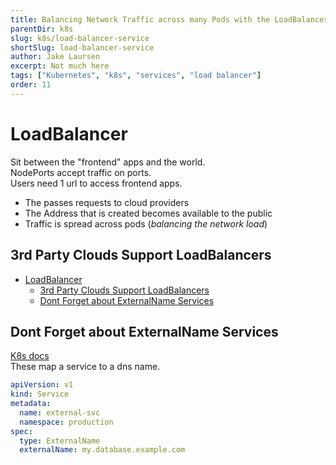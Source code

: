 ```yaml
---
title: Balancing Network Traffic across many Pods with the LoadBalancer Service
parentDir: k8s
slug: k8s/load-balancer-service
shortSlug: load-balancer-service
author: Jake Laursen
excerpt: Not much here
tags: ["Kubernetes", "k8s", "services", "load balancer"]
order: 11
---
```


# LoadBalancer
Sit between the "frontend" apps and the world.  
NodePorts accept traffic on ports.  
Users need 1 url to access frontend apps.  
- The passes requests to cloud providers
- The Address that is created becomes available to the public
- Traffic is spread across pods (_balancing the network load_)

## 3rd Party Clouds Support LoadBalancers

- [LoadBalancer](#loadbalancer)
  - [3rd Party Clouds Support LoadBalancers](#3rd-party-clouds-support-loadbalancers)
  - [Dont Forget about ExternalName Services](#dont-forget-about-externalname-services)

## Dont Forget about ExternalName Services
[K8s docs](https://kubernetes.io/docs/concepts/services-networking/service/#externalname)    
These map a service to a dns name.   

```yaml
apiVersion: v1
kind: Service
metadata:
  name: external-svc
  namespace: production
spec:
  type: ExternalName
  externalName: my.database.example.com
```